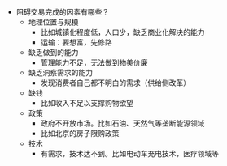 - 阻碍交易完成的因素有哪些？
    - 地理位置与规模
        - 比如城镇化程度低，人口少，缺乏商业化解决的能力
        - 运输：要想富，先修路
    - 缺乏做到的能力
        - 管理能力不足，无法做到物美价廉
    - 缺乏洞察需求的能力
        - 发现消费者自己都不明白的需求（供给侧改革）
    - 缺钱
        - 比如收入不足以支撑购物欲望
    - 政策
        - 政府不开放市场。比如石油、天然气等垄断能源领域
        - 比如北京的房子限购政策
    - 技术
        - 有需求，技术达不到。比如电动车充电技术，医疗领域等
